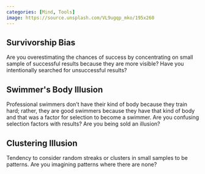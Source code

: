 ```yaml
---
categories: [Mind, Tools]
image: https://source.unsplash.com/VL9ugqp_mko/195x260
---
```


## Survivorship Bias
Are you overestimating the chances of success by concentrating on small sample of successful results because they are more visible? Have you intentionally searched for unsuccessful results?

## Swimmer's Body Illusion
Professional swimmers don’t have their kind of body because they train hard; rather, they are good swimmers because they have that kind of body and that was a factor for selection to become a swimmer.
Are you confusing selection factors with results? Are you being sold an illusion?

## Clustering Illusion
Tendency to consider random streaks or clusters in small samples to be patterns. Are you imagining patterns where there are none?
